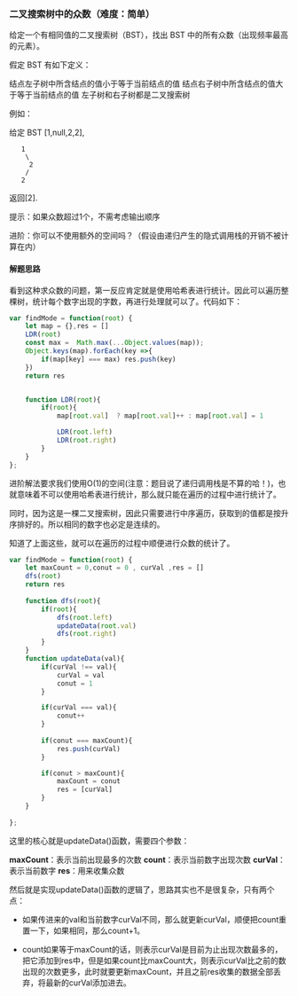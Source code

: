 ### 二叉搜索树中的众数（难度：简单）

给定一个有相同值的二叉搜索树（BST），找出 BST 中的所有众数（出现频率最高的元素）。

假定 BST 有如下定义：

结点左子树中所含结点的值小于等于当前结点的值
结点右子树中所含结点的值大于等于当前结点的值
左子树和右子树都是二叉搜索树

例如：

给定 BST [1,null,2,2],

```
   1
    \
     2
    /
   2
```
返回[2].

提示：如果众数超过1个，不需考虑输出顺序

进阶：你可以不使用额外的空间吗？（假设由递归产生的隐式调用栈的开销不被计算在内）

#### 解题思路

看到这种求众数的问题，第一反应肯定就是使用哈希表进行统计。因此可以遍历整棵树，统计每个数字出现的字数，再进行处理就可以了。代码如下：

```JavaScript
var findMode = function(root) {
    let map = {},res = []
    LDR(root)
    const max =  Math.max(...Object.values(map));
    Object.keys(map).forEach(key =>{
        if(map[key] === max) res.push(key)
    })
    return res  


    function LDR(root){
        if(root){
            map[root.val]  ? map[root.val]++ : map[root.val] = 1

            LDR(root.left)
            LDR(root.right)
        }
    }
};
```

进阶解法要求我们使用O(1)的空间(注意：题目说了递归调用栈是不算的哈！)，也就意味着不可以使用哈希表进行统计，那么就只能在遍历的过程中进行统计了。

同时，因为这是一棵二叉搜索树，因此只需要进行中序遍历，获取到的值都是按升序排好的。所以相同的数字也必定是连续的。

知道了上面这些，就可以在遍历的过程中顺便进行众数的统计了。

```javascript
var findMode = function(root) {
    let maxCount = 0,conut = 0 , curVal ,res = []
    dfs(root)
    return res
    
    function dfs(root){
        if(root){
            dfs(root.left)
            updateData(root.val)
            dfs(root.right)
        }
    }
    function updateData(val){
        if(curVal !== val){
            curVal = val
            conut = 1
        }

        if(curVal === val){
            conut++
        }
        
        if(conut === maxCount){
            res.push(curVal)
        }

        if(conut > maxCount){
            maxCount = conut
            res = [curVal]
        }
    }
    
};
```

这里的核心就是updateData()函数，需要四个参数：

**maxCount**：表示当前出现最多的次数
**count**：表示当前数字出现次数
**curVal**：表示当前数字
**res**：用来收集众数

然后就是实现updateData()函数的逻辑了，思路其实也不是很复杂，只有两个点：

- 如果传进来的val和当前数字curVal不同，那么就更新curVal，顺便把count重置一下，如果相同，那么count+1。

- count如果等于maxCount的话，则表示curVal是目前为止出现次数最多的，把它添加到res中，但是如果count比maxCount大，则表示curVal比之前的数出现的次数更多，此时就要更新maxCount，并且之前res收集的数据全部丢弃，将最新的curVal添加进去。


